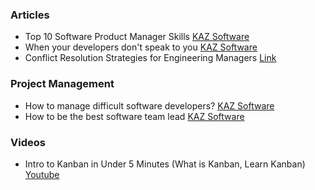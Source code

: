 ### Articles

- Top 10 Software Product Manager Skills [KAZ Software](https://kaz.com.bd/blog/2020/2/24/top-10-software-product-manager-skills)
- When your developers don't speak to you [KAZ Software](https://kaz.com.bd/blog/2020/1/14/when-your-developers-dont-speak-to-you)
- Conflict Resolution Strategies for Engineering Managers [Link](https://hybridhacker.email/p/conflict-resolution-strategies-in-engineering)


### Project Management

- How to manage difficult software developers? [KAZ Software](https://kaz.com.bd/blog/2020/3/5/how-to-manage-difficult-software-developers)
- How to be the best software team lead [KAZ Software](https://kaz.com.bd/blog/2020/2/28/how-to-be-the-best-software-team-lead)

### Videos 
- Intro to Kanban in Under 5 Minutes (What is Kanban, Learn Kanban) [Youtube](https://youtu.be/R8dYLbJiTUE?si=Qd3ayJAICdR6HNcH)